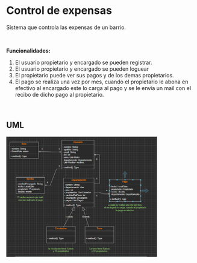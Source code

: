 <h1>Control de expensas</h1>
<p>Sistema que controla las expensas de un barrio.</p><br>
<p><strong>Funcionalidades:</strong></p>
<ol>
    <li>El usuario propietario y encargado se pueden registrar.</li>
    <li>El usuario propietario y encargado se pueden loguear</li>
    <li>El propietario puede ver sus pagos y de los demas propietarios.</li>
    <li>El pago se realiza una vez por mes, cuando el propietario le abona en efectivo al encargado 
    este lo carga al pago y se le envia un mail con el recibo de dicho pago al propietario.</li>
</ol>
<br>
<h2>UML</h2>
<img src="src/main/resources/static/uml_expensas.png" width="400">

